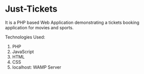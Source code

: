 # Just-Tickets

It is a PHP based Web Application demonstrating a tickets booking application for movies and sports.

Technologies Used:
1) PHP
2) JavaScript
3) HTML
4) CSS
5) localhost: WAMP Server
